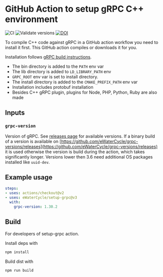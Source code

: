 # GitHub Action to setup gRPC C++ environment

![CI](https://github.com/eWaterCycle/setup-grpc/workflows/build-test/badge.svg)
![Validate versions](https://github.com/eWaterCycle/setup-grpc/workflows/Validate%20'setup-grpc'/badge.svg)
[![DOI](https://zenodo.org/badge/DOI/10.5281/zenodo.3964180.svg)](https://doi.org/10.5281/zenodo.3964180)

To compile C++ code against gRPC in a GitHub action workflow you need to install it first. This GitHub action compiles or downloads it for you.

Installation follows [gRPC build instructions](https://github.com/grpc/grpc/blob/master/BUILDING.md).

* The bin directory is added to the `PATH` env var
* The lib directory is added to `LD_LIBRARY_PATH` env
* `GRPC_ROOT` env var is set to install directory.
* The install directory is added to the `CMAKE_PREFIX_PATH` env var
* Installation includes protobuf installation
* Besides C++ gRPC plugin, plugins for Node, PHP, Python, Ruby are also made

## Inputs

### `grpc-version`

Version of gRPC. See [releases page](https://github.com/grpc/grpc/releases) for available versions. If a binary build of a version is available on [https://github.com/eWaterCycle/grpc-versions/releases](https://github.com/eWaterCycle/grpc-versions/releases) it is used otherwise the version is build during the action, which takes significantly longer. Versions lower then 3.6 need additional OS packages installed like `uuid-dev`.

## Example usage

```yaml
steps:
- uses: actions/checkout@v2
- uses: eWaterCycle/setup-grpc@v3
  with:
    grpc-version: 1.30.2
```

## Build

For developers of setup-grpc action.

Install deps with

```bash
npm install
```

Build dist with

```bash
npm run build
```
